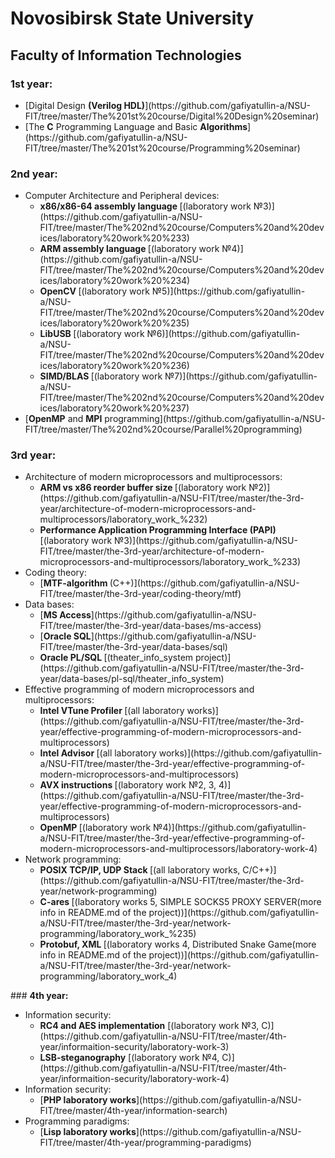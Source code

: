 # Novosibirsk State University
## Faculty of Information Technologies
### <strong>1st year:</strong><br>
<ul>
<li>[Digital Design <strong>(Verilog HDL)</strong>](https://github.com/gafiyatullin-a/NSU-FIT/tree/master/The%201st%20course/Digital%20Design%20seminar)</li>
<li>[The <strong>C</strong> Programming Language and Basic <strong>Algorithms</strong>](https://github.com/gafiyatullin-a/NSU-FIT/tree/master/The%201st%20course/Programming%20seminar)</li>
</ul>

### <strong>2nd year:</strong><br>
<ul>
<li>Computer Architecture and Peripheral devices:<br>
    <ul>
    <li><strong>x86/x86-64 assembly language </strong>[(laboratory work №3)](https://github.com/gafiyatullin-a/NSU-FIT/tree/master/The%202nd%20course/Computers%20and%20devices/laboratory%20work%20%233)</li>
    <li><strong>ARM assembly language </strong>[(laboratory work №4)](https://github.com/gafiyatullin-a/NSU-FIT/tree/master/The%202nd%20course/Computers%20and%20devices/laboratory%20work%20%234)</li>
    <li><strong>OpenCV </strong>[(laboratory work №5)](https://github.com/gafiyatullin-a/NSU-FIT/tree/master/The%202nd%20course/Computers%20and%20devices/laboratory%20work%20%235)</li>
    <li><strong>LibUSB </strong>[(laboratory work №6)](https://github.com/gafiyatullin-a/NSU-FIT/tree/master/The%202nd%20course/Computers%20and%20devices/laboratory%20work%20%236)</li>
    <li><strong>SIMD/BLAS </strong>[(laboratory work №7)](https://github.com/gafiyatullin-a/NSU-FIT/tree/master/The%202nd%20course/Computers%20and%20devices/laboratory%20work%20%237)</li>
    </ul>
</li>
<li>[<strong>OpenMP</strong> and <strong>MPI</strong> programming](https://github.com/gafiyatullin-a/NSU-FIT/tree/master/The%202nd%20course/Parallel%20programming)</li>
</ul>

### <strong>3rd year:</strong><br>
<ul>
<li>Architecture of modern microprocessors and multiprocessors:<br>
    <ul>
    <li><strong>ARM vs x86 reorder buffer size </strong>[(laboratory work №2)](https://github.com/gafiyatullin-a/NSU-FIT/tree/master/the-3rd-year/architecture-of-modern-microprocessors-and-multiprocessors/laboratory_work_%232)</li>
    <li><strong>Performance Application Programming Interface (PAPI) </strong>[(laboratory work №3)](https://github.com/gafiyatullin-a/NSU-FIT/tree/master/the-3rd-year/architecture-of-modern-microprocessors-and-multiprocessors/laboratory_work_%233)</li>
    </ul>
</li>
<li>Coding theory:<br>
    <ul>
    <li>[<strong>MTF-algorithm </strong>(C++)](https://github.com/gafiyatullin-a/NSU-FIT/tree/master/the-3rd-year/coding-theory/mtf)</li>
    </ul>
</li>
<li>Data bases:<br>
    <ul>
    <li>[<strong>MS Access</strong>](https://github.com/gafiyatullin-a/NSU-FIT/tree/master/the-3rd-year/data-bases/ms-access)</li>
    <li>[<strong>Oracle SQL</strong>](https://github.com/gafiyatullin-a/NSU-FIT/tree/master/the-3rd-year/data-bases/sql)</li>
    <li><strong>Oracle PL/SQL </strong>[(theater_info_system project)](https://github.com/gafiyatullin-a/NSU-FIT/tree/master/the-3rd-year/data-bases/pl-sql/theater_info_system)</li>
    </ul>
</li>
<li>Effective programming of modern microprocessors and multiprocessors:<br>
    <ul>
    <li><strong>Intel VTune Profiler </strong>[(all laboratory works)](https://github.com/gafiyatullin-a/NSU-FIT/tree/master/the-3rd-year/effective-programming-of-modern-microprocessors-and-multiprocessors)</li>
    <li><strong>Intel Advisor </strong>[(all laboratory works)](https://github.com/gafiyatullin-a/NSU-FIT/tree/master/the-3rd-year/effective-programming-of-modern-microprocessors-and-multiprocessors)</li>
    <li><strong>AVX instructions </strong>[(laboratory work №2, 3, 4)](https://github.com/gafiyatullin-a/NSU-FIT/tree/master/the-3rd-year/effective-programming-of-modern-microprocessors-and-multiprocessors)</li>
    <li><strong>OpenMP </strong>[(laboratory work №4)](https://github.com/gafiyatullin-a/NSU-FIT/tree/master/the-3rd-year/effective-programming-of-modern-microprocessors-and-multiprocessors/laboratory-work-4)</li>
    </ul>
</li>
<li>Network programming:<br>
    <ul>
    <li><strong>POSIX TCP/IP, UDP Stack </strong>[(all laboratory works, C/C++)](https://github.com/gafiyatullin-a/NSU-FIT/tree/master/the-3rd-year/network-programming)</li>
    <li><strong>C-ares </strong>[(laboratory works 5, SIMPLE SOCKS5 PROXY SERVER(more info in README.md of the project))](https://github.com/gafiyatullin-a/NSU-FIT/tree/master/the-3rd-year/network-programming/laboratory_work_%235)</li>
    <li><strong>Protobuf, XML </strong>[(laboratory works 4, Distributed Snake Game(more info in README.md of the project))](https://github.com/gafiyatullin-a/NSU-FIT/tree/master/the-3rd-year/network-programming/laboratory_work_4)</li>
    </ul>
</li>
</ul>
### <strong>4th year:</strong><br>
<ul>
<li>Information security:<br>
    <ul>
    <li><strong>RC4 and AES implementation</strong> [(laboratory work №3, C)](https://github.com/gafiyatullin-a/NSU-FIT/tree/master/4th-year/informaition-security/laboratory-work-3)
    <li><strong>LSB-steganography</strong> [(laboratory work №4, C)](https://github.com/gafiyatullin-a/NSU-FIT/tree/master/4th-year/informaition-security/laboratory-work-4)
    </ul>
<li>Information security:<br>
    <ul>
    <li>[<strong>PHP laboratory works</strong>](https://github.com/gafiyatullin-a/NSU-FIT/tree/master/4th-year/information-search)
    </ul>
<li>Programming paradigms:<br>
    <ul>
    <li>[<strong>Lisp laboratory works</strong>](https://github.com/gafiyatullin-a/NSU-FIT/tree/master/4th-year/programming-paradigms)
    </ul>
</ul>
